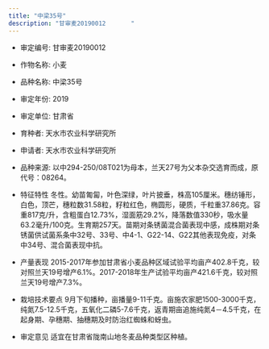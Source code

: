 ```yaml
---
title: "中梁35号"
description: "甘审麦20190012		"
---
```

* 审定编号:  甘审麦20190012		

*  作物名称:  小麦

*  品种名称:  中梁35号

*  审定年份:  2019

*  审定单位:  甘肃省

* 育种者:  天水市农业科学研究所

*  申请者:  天水市农业科学研究所

*  品种来源:  以中294-250/08T021为母本，兰天27号为父本杂交选育而成，原代号：08264。

*  特征特性
冬性。幼苗匍匐，叶色深绿，叶片披垂，株高105厘米。穗纺锤形，白色，顶芒，穗粒数31.58粒，籽粒红色，椭圆形，硬质，千粒重37.86克。容重817克/升，含粗蛋白12.73%，湿面筋29.2%，降落数值330秒，吸水量63.2毫升/100克。生育期257天。苗期对条锈菌混合菌表现中感，成株期对条锈菌供试菌系条中32号、33号、中4-1、G22-14、G22其他表现免疫，对条中34号、混合菌表现中抗。 

*  产量表现
2015-2017年参加甘肃省小麦品种区域试验平均亩产402.8千克，较对照兰天19号增产6.1%。2017-2018年生产试验平均亩产421.6千克，较对照兰天19号增产7.3%。

*  栽培技术要点
9月下旬播种，亩播量9-11千克。亩施农家肥1500-3000千克，纯氮7.5-12.5千克，五氧化二磷5-7.6千克，返青期亩追施纯氮4－4.5千克，在起身期、孕穗期、抽穗期及时防治红蜘蛛和蚜虫。

*  审定意见
适宜在甘肃省陇南山地冬麦品种类型区种植。
